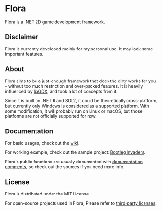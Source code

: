# Flora
Flora is a .NET 2D game development framework.

## Disclaimer
Flora is currently developed mainly for my personal use. It may lack some important features.

## About
Flora aims to be a just-enough framework that does the dirty works for you - without too much restriction and over-packed features. It is heavily influenced by [libGDX](https://github.com/libgdx/libgdx/), and took a lot of concepts from it.

Since it is built on .NET 6 and SDL2, it could be theoretically cross-platform, but currently only Windows is considered as a supported platform. With some modification, it will probably run on Linux or macOS, but those platforms are not officially supported for now.

## Documentation
For basic usages, check out the [wiki](https://github.com/sinusinu/Flora/wiki).

For working example, check out the sample project: [Bootleg Invaders](https://github.com/sinusinu/BootlegInvaders).

Flora's public functions are usually documented with [documentation comments](https://docs.microsoft.com/en-us/dotnet/csharp/language-reference/language-specification/documentation-comments), so check out the sources if you need more info.

## License
Flora is distributed under the MIT License.

For open-source projects used in Flora, Please refer to [third-party licenses](https://github.com/sinusinu/Flora/blob/main/THIRDPARTY).
